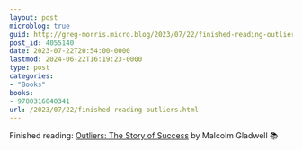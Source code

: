 ```yaml
---
layout: post
microblog: true
guid: http://greg-morris.micro.blog/2023/07/22/finished-reading-outliers.html
post_id: 4055140
date: 2023-07-22T20:54:00-0000
lastmod: 2024-06-22T16:19:23-0000
type: post
categories:
- "Books"
books:
- 9780316040341
url: /2023/07/22/finished-reading-outliers.html
---
```

Finished reading: [Outliers: The Story of Success](https://micro.blog/books/9780316040341) by Malcolm Gladwell 📚
